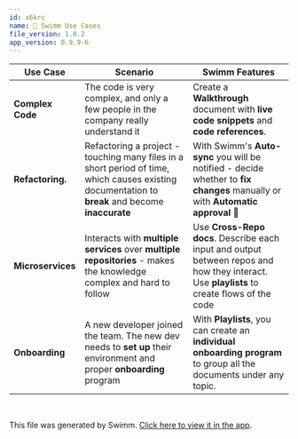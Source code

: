 ```yaml
---
id: x6krc
name: 🧐 Swimm Use Cases
file_version: 1.0.2
app_version: 0.9.9-6
---
```


|**Use Case**     |**Scenario**                                                                                                                                     |**Swimm Features**                                                                                                                        |
|-----------------|-------------------------------------------------------------------------------------------------------------------------------------------------|------------------------------------------------------------------------------------------------------------------------------------------|
|**Complex Code** |The code is very complex, and only a few people in the company really understand it                                                              |Create a **Walkthrough** document with **live** **code snippets** and **code references**.                                                |
|**Refactoring.** |Refactoring a project - touching many files in a short period of time, which causes existing documentation to **break** and become **inaccurate**|With Swimm's **Auto-sync** you will be notified - decide whether to **fix changes** manually or with **Automatic approval** 🌱            |
|**Microservices**|Interacts with **multiple services** over **multiple repositories** - makes the knowledge complex and hard to follow                             |Use **Cross-Repo docs**. Describe each input and output between repos and how they interact. Use **playlists** to create flows of the code|
|**Onboarding**   |A new developer joined the team. The new dev needs to **set up** their environment and proper **onboarding** program                             |With **Playlists**, you can create an **individual onboarding program** to group all the documents under any topic.                       |

<br/>

This file was generated by Swimm. [Click here to view it in the app](http://localhost:5000/repos/Z2l0aHViJTNBJTNBcHJvcGVydHktbGlzdGluZy1zYW5kYm94JTNBJTNBc3dpbW1pbw==/docs/x6krc).